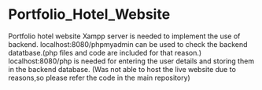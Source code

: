 # Portfolio_Hotel_Website
Portfolio hotel website
Xampp server is needed to implement the use of backend.
localhost:8080/phpmyadmin can be used to check the backend datatbase.(php files and code are included for that reason.)
localhost:8080/php is needed for entering the user details and storing them in the backend database.
(Was not able to host the live website due to reasons,so please refer the code in the main repository)
